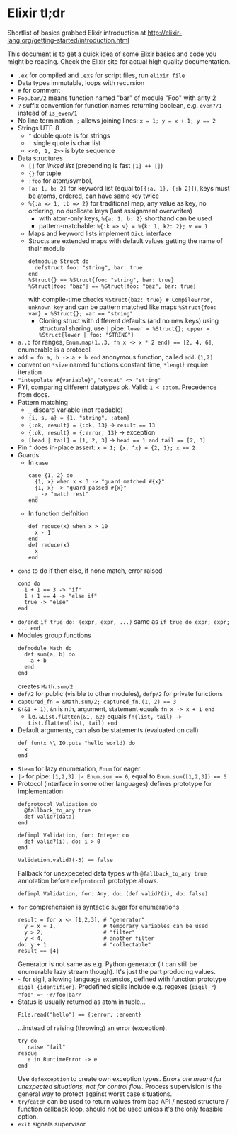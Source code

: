 Elixir tl;dr
============

Shortlist of basics grabbed Elixir introduction at http://elixir-lang.org/getting-started/introduction.html

This document is to get a quick idea of some Elixir basics and code you might
be reading. Check the Elixir site for actual high quality documentation.


 - `.ex` for compiled and `.exs` for script files, run `elixir file`
 - Data types immutable, loops with recursion
 - `#` for comment
 - `Foo.bar/2` means function named "bar" of module "Foo" with arity 2
 - `?` suffix convention for function names returning boolean, e.g. `even?/1`
   instead of `is_even/1`
 - No line termination. `;` allows joining lines: `x = 1; y = x + 1; y == 2`
 - Strings UTF-8
   - `"` double quote is for strings
   - `'` single quote is char list
   - `<<0, 1, 2>>` is byte sequence
 - Data structures
   - `[]` for _linked list_ (prepending is fast `[1] ++ []`)
   - `{}` for tuple
   - `:foo` for atom/symbol,
   - `[a: 1, b: 2]` for keyword list (equal to`[{:a, 1}, {:b 2}]`), keys must
     be atoms, ordered, can have same key twice
   - `%{:a => 1, :b => 2}` for traditional map, any value as key, no ordering,
     no duplicate keys (last assignment overwrites)
     - with atom-only keys, `%{a: 1, b: 2}` shorthand can be used
     - pattern-matchable: `%{:k => v} = %{k: 1, k2: 2}; v == 1`
   - Maps and keyword lists implement `Dict` interface
   - Structs are extended maps with default values getting the name of their
     module
     ```
     defmodule Struct do
       defstruct foo: "string", bar: true
     end
     %Struct{} == %Struct{foo: "string", bar: true}
     %Struct{foo: "baz"} == %Struct{foo: "baz", bar: true}
     ```
     with compile-time checks `%Struct{baz: true} # CompileError, unknown key`
     and can be pattern matched like maps `%Struct{foo: var} = %Struct{}; var
     == "string"`
     - Cloning struct with different defaults (and no new keys) using
       structural sharing, use `|` pipe: `lower = %Struct{}; upper =
       %Struct{lower | foo: "STRING"}`
 - `a..b` for ranges, `Enum.map(1..3, fn x -> x * 2 end) == [2, 4, 6]`,
   enumerable is a protocol
 - `add = fn a, b -> a + b end` anonymous function, called `add.(1,2)`
 - convention `*size` named functions constant time, `*length` require
   iteration
 - `"intepolate #{variable}"`, `"concat" <> "string"`
 - FYI, comparing different datatypes ok. Valid: `1 < :atom`. Precedence from
   docs.
 - Pattern matching
   - `_` discard variable (not readable)
   - `{i, s, a} = {1, "string", :atom}`
   - `{:ok, result} = {:ok, 13}` -> `result == 13`
   - `{:ok, result} = {:error, 13}` -> exception
   - `[head | tail] = [1, 2, 3]` -> `head == 1 and tail == [2, 3]`
 - Pin `^` does in-place assert: `x = 1; {x, ^x} = {2, 1}; x == 2`
 - Guards
   - In `case`
     ```
     case {1, 2} do
       {1, x} when x < 3 -> "guard matched #{x}"
       {1, x} -> "guard passed #{x}"
       _ -> "match rest"
     end
     ```
   - In function deifnition
     ```
     def reduce(x) when x > 10
       x - 1
     end
     def reduce(x)
       x
     end
     ```
 - `cond` to do if then else, if none match, error raised
   ```
   cond do
     1 + 1 == 3 -> "if"
     1 + 1 == 4 -> "else if"
     true -> "else"
   end
   ```
 - `do/end`: `if true do: (expr, expr, ...)` same as `if true do expr; expr; ... end`
 - Modules group functions
   ```
   defmodule Math do
     def sum(a, b) do
       a + b
     end
   end
   ```
   creates `Math.sum/2`
 - `def/2` for public (visible to other modules), `defp/2` for private
   functions
 - `captured_fn = &Math.sum/2; captured_fn.(1, 2) == 3`
 - `&(&1 + 1)`, `&n` is nth, argument, statement equals `fn x -> x + 1 end`
   - i.e. `&List.flatten(&1, &2)` equals `fn(list, tail) -> List.flatten(list, tail) end`
 - Default arguments, can also be statements (evaluated on call)
   ```
   def fun(x \\ IO.puts "hello world) do
     x
   end
   ```
 - `Steam` for lazy enumeration, `Enum` for eager
 - `|>` for pipe: `[1,2,3] |> Enum.sum == 6`, equal to `Enum.sum([1,2,3]) == 6`
 - Protocol (interface in some other languages) defines prototype for
   implementation
   ```
   defprotocol Validation do
     @fallback_to_any true
     def valid?(data)
   end

   defimpl Validation, for: Integer do
     def valid?(i), do: i > 0
   end

   Validation.valid?(-3) == false
   ```
   Fallback for unexpeceted data types with `@fallback_to_any true` annotation
   before `defprotocol` prototype allows.
   ```
   defimpl Validation, for: Any, do: (def valid?(i), do: false)
   ```
 - `for` comprehension is syntactic sugar for enumerations
   ```
   result = for x <- [1,2,3], # "generator"
     y = x + 1,               # temporary variables can be used
     y > 2,                   # "filter"
     y < 4,                   # another filter
   do: y + 1                  # "collectable"
   result == [4]
   ```
   Generator is not same as e.g. Python generator (it can still be enumerable
   lazy stream though). It's just the part producing values.
 - `~` for sigil, allowing language extensios, defined with function prototype
   `sigil_{identifier}`. Predefined sigils include e.g. regexes (`sigil_r`)
   `"foo" =~ ~r/foo|bar/`
 - Status is usually returned as atom in tuple...
   ```
   File.read("hello") == {:error, :enoent}
   ```
   ...instead of raising (throwing) an error (exception).
   ```
   try do
      raise "fail"
   rescue
      e in RuntimeError -> e
   end
   ```
   Use `defexception` to create own exception types. *Errors are meant for
   unexpected situations, not for control flow*. Process supervision is the
   general way to protect against worst case situations.
 - `try`/`catch` can be used to return values from bad API / nested structure
   / function callback loop, should not be used unless it's the only feasible
   option.
 - `exit` signals supervisor
